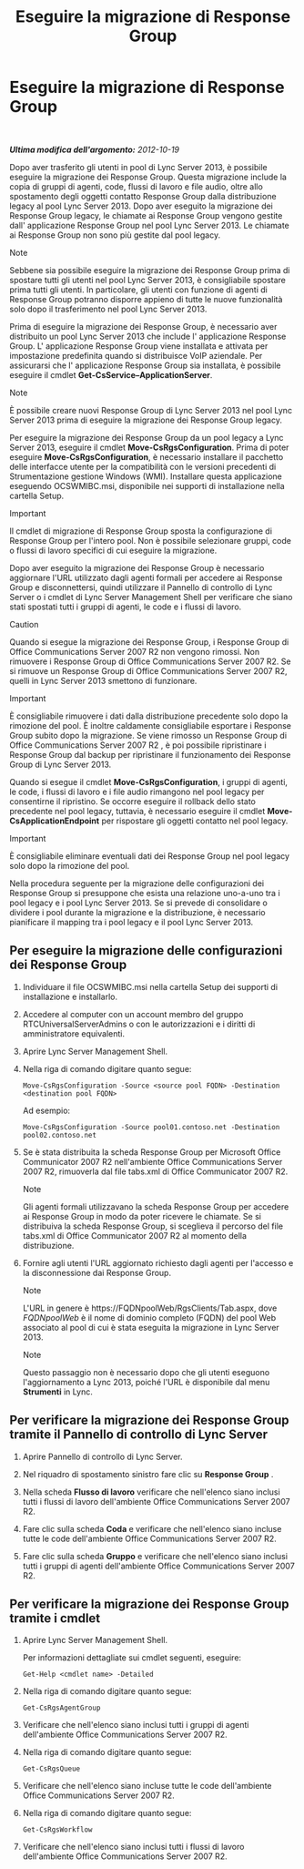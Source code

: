 ﻿---
title: Eseguire la migrazione di Response Group
TOCTitle: Eseguire la migrazione di Response Group
ms:assetid: 5c07bf4b-ad8a-4b83-b970-7d933bb7c4ef
ms:mtpsurl: https://technet.microsoft.com/it-it/library/JJ204931(v=OCS.15)
ms:contentKeyID: 49300669
ms.date: 08/24/2015
mtps_version: v=OCS.15
ms.translationtype: HT
---

# Eseguire la migrazione di Response Group

 

_**Ultima modifica dell'argomento:** 2012-10-19_

Dopo aver trasferito gli utenti in pool di Lync Server 2013, è possibile eseguire la migrazione dei Response Group. Questa migrazione include la copia di gruppi di agenti, code, flussi di lavoro e file audio, oltre allo spostamento degli oggetti contatto Response Group dalla distribuzione legacy al pool Lync Server 2013. Dopo aver eseguito la migrazione dei Response Group legacy, le chiamate ai Response Group vengono gestite dall' applicazione Response Group nel pool Lync Server 2013. Le chiamate ai Response Group non sono più gestite dal pool legacy.


> [!NOTE]
> Sebbene sia possibile eseguire la migrazione dei Response Group prima di spostare tutti gli utenti nel pool Lync Server 2013, è consigliabile spostare prima tutti gli utenti. In particolare, gli utenti con funzione di agenti di Response Group potranno disporre appieno di tutte le nuove funzionalità solo dopo il trasferimento nel pool Lync Server 2013.



Prima di eseguire la migrazione dei Response Group, è necessario aver distribuito un pool Lync Server 2013 che include l' applicazione Response Group. L' applicazione Response Group viene installata e attivata per impostazione predefinita quando si distribuisce VoIP aziendale. Per assicurarsi che l' applicazione Response Group sia installata, è possibile eseguire il cmdlet **Get-CsService–ApplicationServer**.


> [!NOTE]
> È possibile creare nuovi Response Group di Lync Server 2013 nel pool Lync Server 2013 prima di eseguire la migrazione dei Response Group legacy.



Per eseguire la migrazione dei Response Group da un pool legacy a Lync Server 2013, eseguire il cmdlet **Move-CsRgsConfiguration**. Prima di poter eseguire **Move-CsRgsConfiguration**, è necessario installare il pacchetto delle interfacce utente per la compatibilità con le versioni precedenti di Strumentazione gestione Windows (WMI). Installare questa applicazione eseguendo OCSWMIBC.msi, disponibile nei supporti di installazione nella cartella Setup.

> [!IMPORTANT]  
> Il cmdlet di migrazione di Response Group sposta la configurazione di Response Group per l'intero pool. Non è possibile selezionare gruppi, code o flussi di lavoro specifici di cui eseguire la migrazione.

Dopo aver eseguito la migrazione dei Response Group è necessario aggiornare l'URL utilizzato dagli agenti formali per accedere ai Response Group e disconnettersi, quindi utilizzare il Pannello di controllo di Lync Server o i cmdlet di Lync Server Management Shell per verificare che siano stati spostati tutti i gruppi di agenti, le code e i flussi di lavoro.

> [!CAUTION]  
> Quando si esegue la migrazione dei Response Group, i Response Group di Office Communications Server 2007 R2 non vengono rimossi. Non rimuovere i Response Group di Office Communications Server 2007 R2. Se si rimuove un Response Group di Office Communications Server 2007 R2, quelli in Lync Server 2013 smettono di funzionare.

> [!IMPORTANT]  
> È consigliabile rimuovere i dati dalla distribuzione precedente solo dopo la rimozione del pool. È inoltre caldamente consigliabile esportare i Response Group subito dopo la migrazione. Se viene rimosso un Response Group di Office Communications Server 2007 R2 , è poi possibile ripristinare i Response Group dal backup per ripristinare il funzionamento dei Response Group di Lync Server 2013.

Quando si esegue il cmdlet **Move-CsRgsConfiguration**, i gruppi di agenti, le code, i flussi di lavoro e i file audio rimangono nel pool legacy per consentirne il ripristino. Se occorre eseguire il rollback dello stato precedente nel pool legacy, tuttavia, è necessario eseguire il cmdlet **Move-CsApplicationEndpoint** per rispostare gli oggetti contatto nel pool legacy.

> [!IMPORTANT]  
> È consigliabile eliminare eventuali dati dei Response Group nel pool legacy solo dopo la rimozione del pool.

Nella procedura seguente per la migrazione delle configurazioni dei Response Group si presuppone che esista una relazione uno-a-uno tra i pool legacy e i pool Lync Server 2013. Se si prevede di consolidare o dividere i pool durante la migrazione e la distribuzione, è necessario pianificare il mapping tra i pool legacy e il pool Lync Server 2013.

## Per eseguire la migrazione delle configurazioni dei Response Group

1.  Individuare il file OCSWMIBC.msi nella cartella Setup dei supporti di installazione e installarlo.

2.  Accedere al computer con un account membro del gruppo RTCUniversalServerAdmins o con le autorizzazioni e i diritti di amministratore equivalenti.

3.  Aprire Lync Server Management Shell.

4.  Nella riga di comando digitare quanto segue:
    
        Move-CsRgsConfiguration -Source <source pool FQDN> -Destination <destination pool FQDN>
    
    Ad esempio:
    
        Move-CsRgsConfiguration -Source pool01.contoso.net -Destination pool02.contoso.net

5.  Se è stata distribuita la scheda Response Group per Microsoft Office Communicator 2007 R2 nell'ambiente Office Communications Server 2007 R2, rimuoverla dal file tabs.xml di Office Communicator 2007 R2.
    

    > [!NOTE]
    > Gli agenti formali utilizzavano la scheda Response Group per accedere ai Response Group in modo da poter ricevere le chiamate. Se si distribuiva la scheda Response Group, si sceglieva il percorso del file tabs.xml di Office Communicator 2007 R2 al momento della distribuzione.



6.  Fornire agli utenti l'URL aggiornato richiesto dagli agenti per l'accesso e la disconnessione dai Response Group.
    

    > [!NOTE]
    > L'URL in genere è https://FQDNpoolWeb/RgsClients/Tab.aspx, dove <EM>FQDNpoolWeb</EM> è il nome di dominio completo (FQDN) del pool Web associato al pool di cui è stata eseguita la migrazione in Lync Server 2013.

    

    > [!NOTE]
    > Questo passaggio non è necessario dopo che gli utenti eseguono l'aggiornamento a Lync 2013, poiché l'URL è disponibile dal menu <STRONG>Strumenti</STRONG> in Lync.



## Per verificare la migrazione dei Response Group tramite il Pannello di controllo di Lync Server

1.  Aprire Pannello di controllo di Lync Server.

2.  Nel riquadro di spostamento sinistro fare clic su **Response Group** .

3.  Nella scheda **Flusso di lavoro** verificare che nell'elenco siano inclusi tutti i flussi di lavoro dell'ambiente Office Communications Server 2007 R2.

4.  Fare clic sulla scheda **Coda** e verificare che nell'elenco siano incluse tutte le code dell'ambiente Office Communications Server 2007 R2.

5.  Fare clic sulla scheda **Gruppo** e verificare che nell'elenco siano inclusi tutti i gruppi di agenti dell'ambiente Office Communications Server 2007 R2.

## Per verificare la migrazione dei Response Group tramite i cmdlet

1.  Aprire Lync Server Management Shell.
    
    Per informazioni dettagliate sui cmdlet seguenti, eseguire:
    
        Get-Help <cmdlet name> -Detailed

2.  Nella riga di comando digitare quanto segue:
    
        Get-CsRgsAgentGroup

3.  Verificare che nell'elenco siano inclusi tutti i gruppi di agenti dell'ambiente Office Communications Server 2007 R2.

4.  Nella riga di comando digitare quanto segue:
    
        Get-CsRgsQueue

5.  Verificare che nell'elenco siano incluse tutte le code dell'ambiente Office Communications Server 2007 R2.

6.  Nella riga di comando digitare quanto segue:
    
        Get-CsRgsWorkflow

7.  Verificare che nell'elenco siano inclusi tutti i flussi di lavoro dell'ambiente Office Communications Server 2007 R2.

